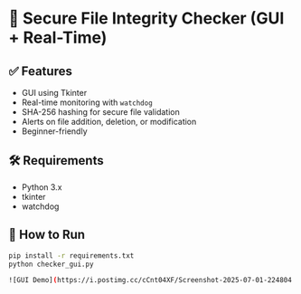 # 🔐 Secure File Integrity Checker (GUI + Real-Time)

## ✅ Features
- GUI using Tkinter
- Real-time monitoring with `watchdog`
- SHA-256 hashing for secure file validation
- Alerts on file addition, deletion, or modification
- Beginner-friendly

## 🛠 Requirements
- Python 3.x
- tkinter
- watchdog

## 🚀 How to Run
```bash
pip install -r requirements.txt
python checker_gui.py

![GUI Demo](https://i.postimg.cc/cCnt04XF/Screenshot-2025-07-01-224804.png)
